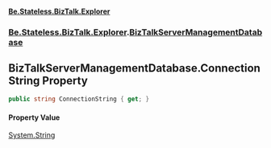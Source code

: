 #### [Be.Stateless.BizTalk.Explorer](README.md 'README')
### [Be.Stateless.BizTalk.Explorer](Be.Stateless.BizTalk.Explorer.md 'Be.Stateless.BizTalk.Explorer').[BizTalkServerManagementDatabase](BizTalkServerManagementDatabase.md 'Be.Stateless.BizTalk.Explorer.BizTalkServerManagementDatabase')

## BizTalkServerManagementDatabase.ConnectionString Property

```csharp
public string ConnectionString { get; }
```

#### Property Value
[System.String](https://docs.microsoft.com/en-us/dotnet/api/System.String 'System.String')